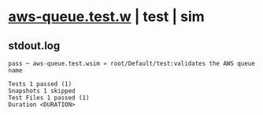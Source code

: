 # [aws-queue.test.w](../../../../../../tests/sdk_tests/queue/aws-queue.test.w) | test | sim

## stdout.log
```log
pass ─ aws-queue.test.wsim » root/Default/test:validates the AWS queue name

Tests 1 passed (1)
Snapshots 1 skipped
Test Files 1 passed (1)
Duration <DURATION>
```

